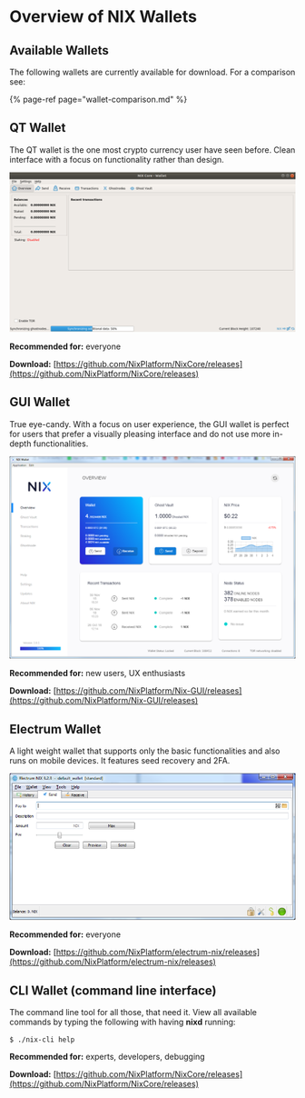 # Overview of NIX Wallets

## Available Wallets

The following wallets are currently available for download. For a comparison see:

{% page-ref page="wallet-comparison.md" %}

## QT Wallet

The QT wallet is the one most crypto currency user have seen before. Clean interface with a focus on functionality rather than design.

![NIX Core QT wallet](../../.gitbook/assets/nix-core-wallet-_005.png)

**Recommended for:** everyone

**Download:** [https://github.com/NixPlatform/NixCore/releases](https://github.com/NixPlatform/NixCore/releases)

## GUI Wallet

True eye-candy. With a focus on user experience, the GUI wallet is perfect for users that prefer a visually pleasing interface and do not use more in-depth functionalities.

![NIX UI Wallet](../../.gitbook/assets/image%20%281%29.png)

**Recommended for:** new users, UX enthusiasts

**Download:** [https://github.com/NixPlatform/Nix-GUI/releases](https://github.com/NixPlatform/Nix-GUI/releases)

## Electrum Wallet

A light weight wallet that supports only the basic functionalities and also runs on mobile devices. It features seed recovery and 2FA.

![NIX Electrum Wallet](../../.gitbook/assets/image%20%282%29.png)

**Recommended for:** everyone

**Download:** [https://github.com/NixPlatform/electrum-nix/releases](https://github.com/NixPlatform/electrum-nix/releases)

## CLI Wallet \(command line interface\)

The command line tool for all those, that need it. View all available commands by typing the following with having **nixd** running:

```text
$ ./nix-cli help
```

**Recommended for:** experts, developers, debugging

**Download:** [https://github.com/NixPlatform/NixCore/releases](https://github.com/NixPlatform/NixCore/releases)

